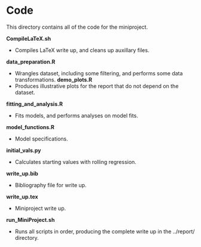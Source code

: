 # **Code**
This directory contains all of the code for the miniproject.

**CompileLaTeX.sh**
* Compiles LaTeX write up, and cleans up auxillary files.

**data_preparation.R**
* Wrangles dataset, including some filtering, and performs some data transformations.
**demo_plots.R**
* Produces illustrative plots for the report that do not depend on the dataset.

**fitting_and_analysis.R**
* Fits models, and performs analyses on model fits.

**model_functions.R**
* Model specifications.

**initial_vals.py**
* Calculates starting values with rolling regression.

**write_up.bib**
* Bibliography file for write up.

**write_up.tex**
* Miniproject write up.

**run_MiniProject.sh**
* Runs all scripts in order, producing the complete write up in the ../report/ directory.
